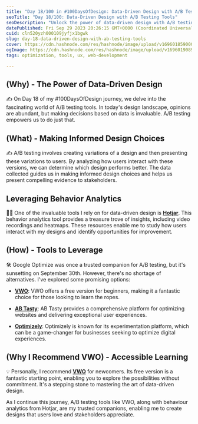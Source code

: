 ```yaml
---
title: "Day 18/100 in #100DaysOfDesign: Data-Driven Design with A/B Testing Tools"
seoTitle: "Day 18/100: Data-Driven Design with A/B Testing Tools"
seoDescription: "Unlock the power of data-driven design with A/B testing tools and behaviour analytics. Enhance user experiences and make informed design choices."
datePublished: Fri Sep 29 2023 20:26:15 GMT+0000 (Coordinated Universal Time)
cuid: cln520yzh000109jyfjx1bgwk
slug: day-18-data-driven-design-with-ab-testing-tools
cover: https://cdn.hashnode.com/res/hashnode/image/upload/v1696018590000/29ef130d-9107-408c-a99c-a130eff7bae7.png
ogImage: https://cdn.hashnode.com/res/hashnode/image/upload/v1696019089063/d68ee702-1150-46c7-9dc8-92b064365eed.png
tags: optimization, tools, ux, web-development

---
```


## **(Why) - The Power of Data-Driven Design**

✍️ On Day 18 of my #100DaysOfDesign journey, we delve into the fascinating world of A/B testing tools. In today's design landscape, opinions are abundant, but making decisions based on data is invaluable. A/B testing empowers us to do just that.

## **(What) - Making Informed Design Choices**

✍️ A/B testing involves creating variations of a design and then presenting these variations to users. By analyzing how users interact with these versions, we can determine which design performs better. The data collected guides us in making informed design choices and helps us present compelling evidence to stakeholders.

## **Leveraging Behavior Analytics**

🕵️‍♂️ One of the invaluable tools I rely on for data-driven design is [**Hotjar**](https://www.hotjar.com/). This behavior analytics tool provides a treasure trove of insights, including video recordings and heatmaps. These resources enable me to study how users interact with my designs and identify opportunities for improvement.

## **(How) - Tools to Leverage**

🛠️ Google Optimize was once a trusted companion for A/B testing, but it's sunsetting on September 30th. However, there's no shortage of alternatives. I've explored some promising options:

* [**VWO**](https://vwo.com/): VWO offers a free version for beginners, making it a fantastic choice for those looking to learn the ropes.
    
* [**AB Tasty**](https://www.abtasty.com/pricing/): AB Tasty provides a comprehensive platform for optimizing websites and delivering exceptional user experiences.
    
* [**Optimizely**](https://www.optimizely.com/): Optimizely is known for its experimentation platform, which can be a game-changer for businesses seeking to optimize digital experiences.
    

## **(Why I Recommend VWO) - Accessible Learning**

💡 Personally, I recommend [**VWO**](https://vwo.com/) for newcomers. Its free version is a fantastic starting point, enabling you to explore the possibilities without commitment. It's a stepping stone to mastering the art of data-driven design.

As I continue this journey, A/B testing tools like VWO, along with behaviour analytics from Hotjar, are my trusted companions, enabling me to create designs that users love and stakeholders appreciate.